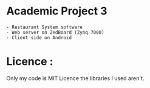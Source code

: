# Academic Project 3
 	- Restaurant System software
	- Web server on ZedBoard (Zynq 7000)
	- Client side on Android



# Licence :

Only my code is MIT Licence the libraries I used aren't.
